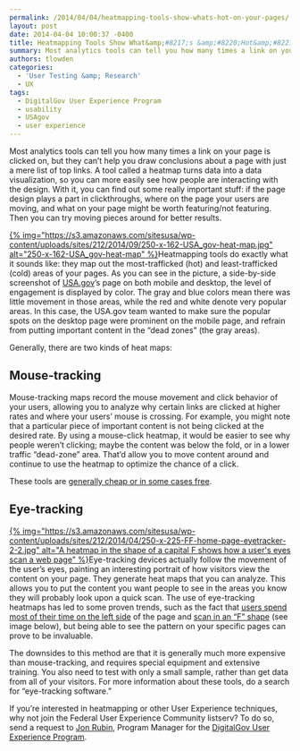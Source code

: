 ```yaml
---
permalink: /2014/04/04/heatmapping-tools-show-whats-hot-on-your-pages/
layout: post
date: 2014-04-04 10:00:37 -0400
title: Heatmapping Tools Show What&amp;#8217;s &amp;#8220;Hot&amp;#8221; on Your Pages
summary: Most analytics tools can tell you how many times a link on your page is clicked on, but they can&rsquo;t help you draw conclusions about a page with just a mere list of top links. A tool called a heatmap turns data into a data visualization, so you can more easily see how people are
authors: tlowden
categories:
  - 'User Testing &amp; Research'
  - UX
tags:
  - DigitalGov User Experience Program
  - usability
  - USAgov
  - user experience
---
```


Most analytics tools can tell you how many times a link on your page is clicked on, but they can’t help you draw conclusions about a page with just a mere list of top links. A tool called a heatmap turns data into a data visualization, so you can more easily see how people are interacting with the design. With it, you can find out some really important stuff: if the page design plays a part in clickthroughs, where on the page your users are moving, and what on your page might be worth featuring/not featuring. Then you can try moving pieces around for better results.

<p dir="ltr">
  <a href="https://s3.amazonaws.com/sitesusa/wp-content/uploads/sites/212/2014/03/USA_gov-heat-map.jpg">{% img="https://s3.amazonaws.com/sitesusa/wp-content/uploads/sites/212/2014/09/250-x-162-USA_gov-heat-map.jpg" alt="250-x-162-USA_gov-heat-map" %}</a>Heatmapping tools do exactly what it sounds like: they map out the most-trafficked (hot) and least-trafficked (cold) areas of your pages. As you can see in the picture, a side-by-side screenshot of <a href="http://www.usa.gov/">USA.gov</a>’s page on both mobile and desktop, the level of engagement is displayed by color. The gray and blue colors mean there was little movement in those areas, while the red and white denote very popular areas. In this case, the USA.gov team wanted to make sure the popular spots on the desktop page were prominent on the mobile page, and refrain from putting important content in the “dead zones” (the gray areas).
</p>

<p dir="ltr">
  Generally, there are two kinds of heat maps:
</p>

## Mouse-tracking

<p dir="ltr">
  Mouse-tracking maps record the mouse movement and click behavior of your users, allowing you to analyze why certain links are clicked at higher rates and where your users’ mouse is crossing. For example, you might note that a particular piece of important content is not being clicked at the desired rate. By using a mouse-click heatmap, it would be easier to see why people weren’t clicking; maybe the content was below the fold, or in a lower traffic “dead-zone” area. That’d allow you to move content around and continue to use the heatmap to optimize the chance of a click.
</p>

<p dir="ltr">
  These tools are <a href="https://www.google.com/search?q=heat+map+tools&oq=heat+map+tools&aqs=chrome..69i57j0l5.2271j0j7&sourceid=chrome&espv=210&es_sm=122&ie=UTF-8">generally cheap or in some cases free</a>.
</p>

## Eye-tracking

<p dir="ltr">
  <a href="https://s3.amazonaws.com/sitesusa/wp-content/uploads/sites/212/2014/03/FF-home-page-eyetracker-2-21.jpg">{% img="https://s3.amazonaws.com/sitesusa/wp-content/uploads/sites/212/2014/04/250-x-225-FF-home-page-eyetracker-2-2.jpg" alt="A heatmap in the shape of a capital F shows how a user's eyes scan a web page" %}</a>Eye-tracking devices actually follow the movement of the user’s eyes, painting an interesting portrait of how visitors view the content on your page. They generate heat maps that you can analyze. This allows you to put the content you want people to see in the areas you know they will probably look upon a quick scan. The use of eye-tracking heatmaps has led to some proven trends, such as the fact that <a href="http://www.nngroup.com/articles/horizontal-attention-leans-left/">users spend most of their time on the left side</a> of the page and <a href="http://www.nngroup.com/articles/f-shaped-pattern-reading-web-content/">scan in an “F” shape</a> (see image below), but being able to see the pattern on your specific pages can prove to be invaluable.
</p>

The downsides to this method are that it is generally much more expensive than mouse-tracking, and requires special equipment and extensive training. You also need to test with only a small sample, rather than get data from all of your visitors. For more information about these tools, do a search for “eye-tracking software.”

If you’re interested in heatmapping or other User Experience techniques, why not join the Federal User Experience Community listserv? To do so, send a request to [Jon Rubin,](mailto:Jonathan.Rubin@cfpb.gov) Program Manager for the [DigitalGov User Experience Program](https://www.WHATEVER/resources/digitalgov-user-experience-program/).